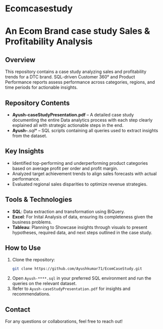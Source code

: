 # Ecomcasestudy

# An Ecom Brand case study Sales & Profitability Analysis

## Overview
This repository contains a case study analyzing sales and profitability trends for a DTC brand. SQL-driven Customer 360° and Product Performance reports assess performance across categories, regions, and time periods for actionable insights.

## Repository Contents
- **Ayush-caseStudyPresentation.pdf** – A detailed case study documenting the entire Data analytics process with each step clearly explained all with strategic actionable steps in the end. 
- **Ayush-***.sql** – SQL scripts containing all queries used to extract insights from the dataset.

## Key Insights
- Identified top-performing and underperforming product categories based on average profit per order and profit margin.
- Analyzed target achievement trends to align sales forecasts with actual performance.
- Evaluated regional sales disparities to optimize revenue strategies.

## Tools & Technologies
- **SQL**: Data extraction and transformation using BiQuery.
- **Excel**: For Inital Analysis of data, ensuring its completeness given the business problems.
- **Tableau**: Planning to Showcase insights through visuals to present hypotheses, required data, and next steps outlined in the case study.

## How to Use 
1. Clone the repository:
   ```bash
   git clone https://github.com/Ayushkumar71/EcomCaseStudy.git
   ```
2. Open `Ayush-****.sql` in your preferred SQL environment and run the queries on the relevant dataset.
3. Refer to `Ayush-caseStudyPresentation.pdf` for insights and recommendations.

## Contact
For any questions or collaborations, feel free to reach out!
